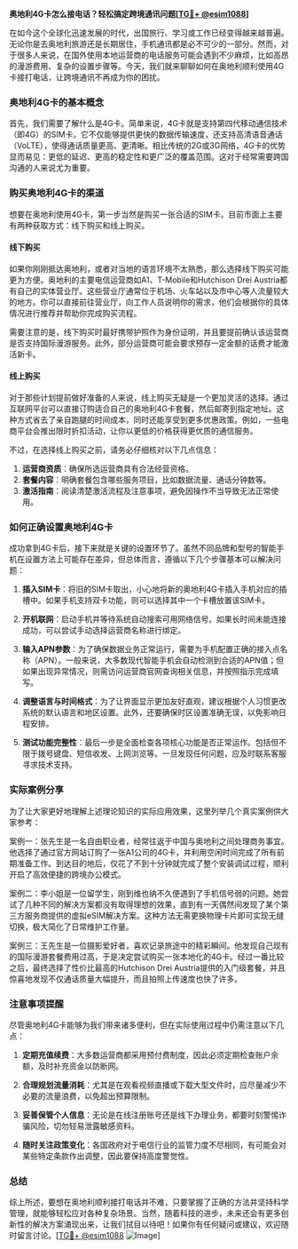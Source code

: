 **奥地利4G卡怎么接电话？轻松搞定跨境通讯问题[[TG💪+ @esim1088](https://t.me/s/esim1088)]**

在如今这个全球化迅速发展的时代，出国旅行、学习或工作已经变得越来越普遍。无论你是去奥地利旅游还是长期居住，手机通讯都是必不可少的一部分。然而，对于很多人来说，在国外使用本地运营商的电话服务可能会遇到不少麻烦，比如高昂的漫游费用、复杂的设置步骤等。今天，我们就来聊聊如何在奥地利顺利使用4G卡接打电话，让跨境通讯不再成为你的困扰。

### 奥地利4G卡的基本概念

首先，我们需要了解什么是4G卡。简单来说，4G卡就是支持第四代移动通信技术（即4G）的SIM卡。它不仅能够提供更快的数据传输速度，还支持高清语音通话（VoLTE），使得通话质量更高、更清晰。相比传统的2G或3G网络，4G卡的优势显而易见：更低的延迟、更高的稳定性和更广泛的覆盖范围。这对于经常需要跨国沟通的人来说尤为重要。

### 购买奥地利4G卡的渠道

想要在奥地利使用4G卡，第一步当然是购买一张合适的SIM卡。目前市面上主要有两种获取方式：线下购买和线上购买。

#### 线下购买
如果你刚刚抵达奥地利，或者对当地的语言环境不太熟悉，那么选择线下购买可能更为方便。奥地利的主要电信运营商如A1、T-Mobile和Hutchison Drei Austria都有自己的实体营业厅。这些营业厅通常位于机场、火车站以及市中心等人流量较大的地方。你可以直接前往营业厅，向工作人员说明你的需求，他们会根据你的具体情况进行推荐并帮助你完成购买流程。

需要注意的是，线下购买时最好携带护照作为身份证明，并且要提前确认该运营商是否支持国际漫游服务。此外，部分运营商可能会要求预存一定金额的话费才能激活新卡。

#### 线上购买
对于那些计划提前做好准备的人来说，线上购买无疑是一个更加灵活的选择。通过互联网平台可以直接订购适合自己的奥地利4G卡套餐，然后邮寄到指定地址。这种方式省去了亲自跑腿的时间成本，同时还能享受到更多优惠政策。例如，一些电商平台会推出限时折扣活动，让你以更低的价格获得更优质的通信服务。

不过，在选择线上购买之前，请务必仔细核对以下几点信息：
1. **运营商资质**：确保所选运营商具有合法经营资格。
2. **套餐内容**：明确套餐包含哪些服务项目，比如数据流量、通话分钟数等。
3. **激活指南**：阅读清楚激活流程及注意事项，避免因操作不当导致无法正常使用。

### 如何正确设置奥地利4G卡

成功拿到4G卡后，接下来就是关键的设置环节了。虽然不同品牌和型号的智能手机在设置方法上可能存在差异，但总体而言，遵循以下几个步骤基本可以解决问题：

1. **插入SIM卡**：将旧的SIM卡取出，小心地将新的奥地利4G卡插入手机对应的插槽中。如果手机支持双卡功能，则可以选择其中一个卡槽放置该SIM卡。
   
2. **开机联网**：启动手机并等待系统自动搜索可用网络信号。如果长时间未能连接成功，可以尝试手动选择运营商名称进行绑定。

3. **输入APN参数**：为了确保数据业务正常运行，需要为手机配置正确的接入点名称（APN）。一般来说，大多数现代智能手机会自动检测到合适的APN值；但如果出现异常情况，则需访问运营商官网查询相关信息，并按照指示完成填写。

4. **调整语言与时间格式**：为了让界面显示更加友好直观，建议根据个人习惯更改系统的默认语言和地区设置。此外，还要确保时区设置准确无误，以免影响日程安排。

5. **测试功能完整性**：最后一步是全面检查各项核心功能是否正常运作。包括但不限于拨号键盘、短信收发、上网浏览等。一旦发现任何问题，应及时联系客服寻求技术支持。

### 实际案例分享

为了让大家更好地理解上述理论知识的实际应用效果，这里列举几个真实案例供大家参考：

案例一：张先生是一名自由职业者，经常往返于中国与奥地利之间处理商务事宜。他选择了通过官方网站订购了一张A1公司的4G卡，并利用空闲时间完成了所有前期准备工作。到达目的地后，仅花了不到十分钟就完成了整个安装调试过程，顺利开启了高效便捷的跨境办公模式。

案例二：李小姐是一位留学生，刚到维也纳不久便遇到了手机信号弱的问题。她尝试了几种不同的解决方案都没有取得理想的效果，直到有一天偶然间发现了某个第三方服务商提供的虚拟eSIM解决方案。这种方法无需更换物理卡片即可实现无缝切换，极大简化了日常维护工作量。

案例三：王先生是一位摄影爱好者，喜欢记录旅途中的精彩瞬间。他发现自己现有的国际漫游套餐费用过高，于是决定尝试购买一张本地化的4G卡。经过一番比较之后，最终选择了性价比最高的Hutchison Drei Austria提供的入门级套餐，并且惊喜地发现不仅通话质量大幅提升，而且拍照上传速度也快了许多。

### 注意事项提醒

尽管奥地利4G卡能够为我们带来诸多便利，但在实际使用过程中仍需注意以下几点：

1. **定期充值续费**：大多数运营商都采用预付费制度，因此必须定期检查账户余额，及时补充资金以防断网。

2. **合理规划流量消耗**：尤其是在观看视频直播或下载大型文件时，应尽量减少不必要的流量浪费，以免超出预算限制。

3. **妥善保管个人信息**：无论是在线注册账号还是线下办理业务，都要时刻警惕诈骗风险，切勿轻易泄露敏感资料。

4. **随时关注政策变化**：各国政府对于电信行业的监管力度不尽相同，有可能会对某些特定条款作出调整，因此要保持高度警觉性。

### 总结

综上所述，要想在奥地利顺利接打电话并不难，只要掌握了正确的方法并坚持科学管理，就能够轻松应对各种复杂场景。当然，随着科技的进步，未来还会有更多创新性的解决方案涌现出来，让我们拭目以待吧！如果你有任何疑问或建议，欢迎随时留言讨论。[[TG💪+ @esim1088](https://t.me/s/esim1088) ![Image](https://i.postimg.cc/4NQfJmqS/Snipaste-2025-05-13-00-14-12.png)]
